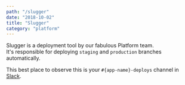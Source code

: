 ```yaml
---
path: "/slugger"
date: "2018-10-02"
title: "Slugger"
category: "platform"
---
```


Slugger is a deployment tool by our fabulous Platform team.  
It's responsible for deploying `staging` and `production` branches automatically.  

This best place to observe this is your `#{app-name}-deploys` channel in [Slack](/slack).